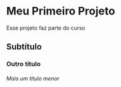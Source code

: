 # Meu Primeiro Projeto

Esse projeto faz parte do curso

## Subtítulo

### Outro título

###### Mais um título menor

